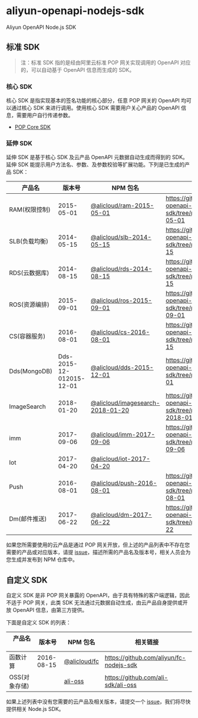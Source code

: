 # aliyun-openapi-nodejs-sdk

Aliyun OpenAPI Node.js SDK

## 标准 SDK

> 注：标准 SDK 指的是经由阿里云标准 POP 网关实现调用的 OpenAPI 对应的，可以自动基于 OpenAPI 信息而生成的 SDK。

### 核心 SDK

核心 SDK 是指实现基本的签名功能的核心部分，任意 POP 网关的 OpenAPI 均可以通过核心 SDK 来进行调用。使用核心 SDK 需要用户关心产品的 OpenAPI 信息，需要用户自行传递参数。

- [POP Core SDK](https://www.npmjs.com/package/@alicloud/pop-core)

### 延伸 SDK

延伸 SDK 是基于核心 SDK 及云产品 OpenAPI 元数据自动生成而得到的 SDK。延伸 SDK 能提示用户方法名、参数、及参数校验等扩展功能。下列是已生成的产品 SDK：

|    产品名    |  版本号 |  NPM 包名 | 相关链接  |
| ----------- | ------ | -------- | -------- |
| RAM(权限控制) | 2015-05-01 | [@alicloud/ram-2015-05-01](https://www.npmjs.com/package/@alicloud/ram-2015-05-01) | https://github.com/aliyun/aliyun-openapi-nodejs-sdk/tree/master/Ram-2015-05-01 |
| SLB(负载均衡) | 2014-05-15 | [@alicloud/slb-2014-05-15](https://www.npmjs.com/package/@alicloud/slb-2014-05-15) | https://github.com/aliyun/aliyun-openapi-nodejs-sdk/tree/master/Slb-2014-05-15 |
| RDS(云数据库) | 2014-08-15 | [@alicloud/rds-2014-08-15](https://www.npmjs.com/package/@alicloud/rds-2014-08-15) | https://github.com/aliyun/aliyun-openapi-nodejs-sdk/tree/master/Rds-2014-08-15 |
| ROS(资源编排) | 2015-09-01 | [@alicloud/ros-2015-09-01](https://www.npmjs.com/package/@alicloud/ros-2015-09-01) | https://github.com/aliyun/aliyun-openapi-nodejs-sdk/tree/master/ROS-2015-09-01 |
| CS(容器服务) | 2016-08-01 | [@alicloud/cs-2016-08-01](https://www.npmjs.com/package/@alicloud/cs-2015-12-15) | https://github.com/aliyun/aliyun-openapi-nodejs-sdk/tree/master/CS-2015-12-15 |
| Dds(MongoDB) | Dds-2015-12-012015-12-01 | [@alicloud/dds-2015-12-01](https://www.npmjs.com/package/@alicloud/dds-2015-12-01) | https://github.com/aliyun/aliyun-openapi-nodejs-sdk/tree/master/Dds-2015-12-01 |
| ImageSearch | 2018-01-20 | [@alicloud/imagesearch-2018-01-20](https://www.npmjs.com/package/@alicloud/imagesearch-2018-01-20) | https://github.com/aliyun/aliyun-openapi-nodejs-sdk/tree/master/ImageSearch-2018-01-20|
| imm |  2017-09-06 | [@alicloud/imm-2017-09-06](https://www.npmjs.com/package/@alicloud/imm-2017-09-06) | https://github.com/aliyun/aliyun-openapi-nodejs-sdk/tree/master/imm-2017-09-06 |
| Iot |  2017-04-20 | [@alicloud/iot-2017-04-20](https://www.npmjs.com/package/@alicloud/iot-2017-04-20) |  |
| Push |  2016-08-01 | [@alicloud/push-2016-08-01](https://www.npmjs.com/package/@alicloud/push-2016-08-01) | https://github.com/aliyun/aliyun-openapi-nodejs-sdk/tree/master/Push-2016-08-01 |
| Dm(邮件推送) | 2017-06-22 | [@alicloud/dm-2017-06-22](https://www.npmjs.com/package/@alicloud/dm-2017-06-22) | https://github.com/aliyun/aliyun-openapi-nodejs-sdk/tree/master/Dm-2017-06-22 |

如果您所需要使用的云产品是通过 POP 网关开放，但上述的产品列表中不存在您需要的产品或对应版本，请提 [issue](https://github.com/aliyun/aliyun-openapi-nodejs-sdk/issues/new)，描述所需的产品名及版本号，相关人员会为您生成并发布到 NPM 仓库中。

## 自定义 SDK

自定义 SDK 是非 POP 网关暴露的 OpenAPI，由于具有特殊的客户端逻辑，因此不适于 POP 网关，此类 SDK 无法通过元数据自动生成，由云产品自身提供或开放 OpenAPI 信息，由第三方提供。

下面是自定义 SDK 的列表：

|    产品名    | 版本号 | NPM 包名 | 相关链接 |
| ----------- | ------ | -------- | -------- |
| 函数计算 | 2016-08-15 | [@alicloud/fc](https://www.npmjs.com/package/@alicloud/fc) | https://github.com/aliyun/fc-nodejs-sdk |
| OSS(对象存储) |  | [ali-oss](https://www.npmjs.com/package/ali-oss) | https://github.com/ali-sdk/ali-oss |

如果上述列表中没有您需要的云产品及相关版本，请提交一个 [issue](https://github.com/aliyun/aliyun-openapi-nodejs-sdk/issues/new)，我们将尽快提供相关 Node.js SDK。
